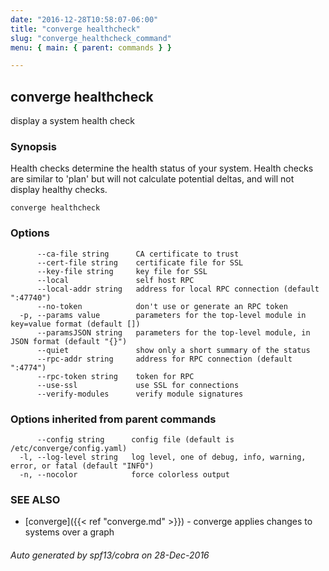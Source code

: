 ```yaml
---
date: "2016-12-28T10:58:07-06:00"
title: "converge healthcheck"
slug: "converge_healthcheck_command"
menu: { main: { parent: commands } }

---
```

## converge healthcheck

display a system health check

### Synopsis


Health checks determine the health status of your system.  Health
checks are similar to 'plan' but will not calculate potential deltas, and will
not display healthy checks.

```
converge healthcheck
```

### Options

```
      --ca-file string      CA certificate to trust
      --cert-file string    certificate file for SSL
      --key-file string     key file for SSL
      --local               self host RPC
      --local-addr string   address for local RPC connection (default ":47740")
      --no-token            don't use or generate an RPC token
  -p, --params value        parameters for the top-level module in key=value format (default [])
      --paramsJSON string   parameters for the top-level module, in JSON format (default "{}")
      --quiet               show only a short summary of the status
      --rpc-addr string     address for RPC connection (default ":4774")
      --rpc-token string    token for RPC
      --use-ssl             use SSL for connections
      --verify-modules      verify module signatures
```

### Options inherited from parent commands

```
      --config string      config file (default is /etc/converge/config.yaml)
  -l, --log-level string   log level, one of debug, info, warning, error, or fatal (default "INFO")
  -n, --nocolor            force colorless output
```

### SEE ALSO
* [converge]({{< ref "converge.md" >}})	 - converge applies changes to systems over a graph

###### Auto generated by spf13/cobra on 28-Dec-2016
